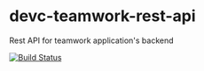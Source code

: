 # devc-teamwork-rest-api
Rest API for teamwork application's backend

[![Build Status](https://travis-ci.org/dave-ok/devc-teamwork-rest-api.svg?branch=develop)](https://travis-ci.org/dave-ok/devc-teamwork-rest-api)
